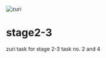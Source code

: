 ![zuri](https://user-images.githubusercontent.com/72349309/130020403-2673b427-ff42-455f-b58d-08aed8e07569.png)
# stage2-3
zuri task for stage 2-3 task no. 2 and 4
